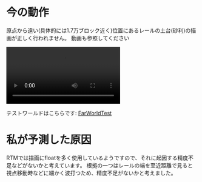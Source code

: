 # 今の動作

原点から遠い(具体的には1.7万ブロック近く)位置にあるレールの土台(砂利)の描画が正しく行われません。
動画も参照してください

<video src="./mc-recorded.mp4">
</video>

テストワールドはこちらです: [FarWorldTest](./FarWorldTest.zip)

# 私が予測した原因

RTMでは描画にfloatを多く使用しているようですので、それに起因する精度不足などがないかと考えています。
根拠の一つはレールの端を至近距離で見ると視点移動時などに細かく波打つため、精度不足がないかと考えました。

